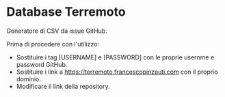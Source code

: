 # Database Terremoto
Generatore di CSV da issue GitHub.

Prima di procedere con l'utilizzo:
- Sostituire i tag [USERNAME] e [PASSWORD] con le proprie usernme e password GitHub.
- Sostituire i link a https://terremoto.francescopinzauti.com con il proprio dominio.
- Modificare il link della repository.
